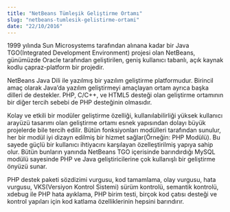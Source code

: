 ```yaml
---
title: "NetBeans Tümleşik Geliştirme Ortamı"
slug: "netbeans-tumlesik-gelistirme-ortami"
date: "22/10/2016"
---
```


1999 yılında Sun Microsystems tarafından alınana kadar bir Java TGO(Integrated Development Environment) projesi olan NetBeans, günümüzde Oracle tarafından geliştirilen, geniş kullanıcı tabanlı, açık kaynak kodlu çapraz-platform bir projedir.

NetBeans Java Dili ile yazılmış bir yazılım geliştirme platformudur. Birincil amaç olarak Java’da yazılım geliştirmeyi amaçlayan ortam ayrıca başka dilleri de destekler. PHP, C/C++, ve HTML5 desteği olan geliştirme ortamının bir diğer tercih sebebi de PHP desteğinin olmasıdır.

Kolay ve etkili bir modüler geliştirme özelliği, kullanılabilirliği yüksek kullanıcı arayüzü tasarımı olan geliştirme ortamı esnek yapısından dolayı büyük projelerde bile tercih edilir. Bütün fonksiyonları modülleri tarafından sunulur, her bir modül iyi dizayn edilmiş bir hizmet sağlar(Örneğin: PHP Modülü). Bu sayede güçlü bir kullanıcı ihtiyacını karşılayan özelleştirilmiş yapıya sahip olur. Bütün bunların yanında NetBeans TGO içerisinde barındırdığı MySQL modülü sayesinde PHP ve Java geliştiricilerine çok kullanışlı bir geliştirme önyüzü sunar.

PHP destek paketi sözdizimi vurgusu, kod tamamlama, olay vurgusu, hata vurgusu, VKS(Versiyon Kontrol Sistemi) sürüm kontrolü, semantik kontrolü, xdebug ile PHP hata ayıklama, PHP birim testi, birçok kod çatısı desteği ve kontrol yapıları için kod katlama özelliklerinin hepsini barındırır.
